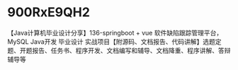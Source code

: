 # 900RxE9QH2
【Java计算机毕业设计分享】136-springboot + vue 软件缺陷跟踪管理平台，MySQL Java开发 毕业设计 实战项目【附源码、文档报告、代码讲解】选题定题、开题报告、任务书、程序开发、文档编写和辅导、文档降重、程序讲解、答辩辅导等
